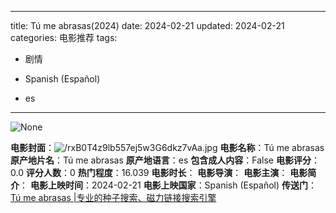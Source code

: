 
---
title: Tú me abrasas(2024)
date: 2024-02-21
updated: 2024-02-21
categories: 电影推荐
tags:

- 剧情

- Spanish (Español)
- es
---

<img src="https://image.tmdb.org/t/p/originalNone" alt="None" title="None">

**电影封面**：<img src="https://image.tmdb.org/t/p/w200/rxB0T4z9lb557ej5w3G6dkz7vAa.jpg" alt="/rxB0T4z9lb557ej5w3G6dkz7vAa.jpg" title="/rxB0T4z9lb557ej5w3G6dkz7vAa.jpg">
**电影名称**：Tú me abrasas
**原产地片名**：Tú me abrasas
**原产地语言**：es
**包含成人内容**：False
**电影评分**：0.0
**评分人数**：0
**热门程度**：16.039
**电影时长**：
**电影导演**：
**电影主演**：
**电影简介**：
**电影上映时间**：2024-02-21
**电影上映国家**：Spanish (Español)
**传送门**：[Tú me abrasas |专业的种子搜索、磁力链接搜索引擎](https://movie.amd794.com:2083/?search=T%C3%BA%20me%20abrasas&ordering=&mode=match_phrase&page_size=10&page=1)

